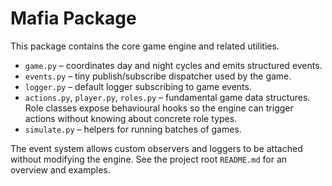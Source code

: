 # Mafia Package

This package contains the core game engine and related utilities.

* `game.py` – coordinates day and night cycles and emits structured events.
* `events.py` – tiny publish/subscribe dispatcher used by the game.
* `logger.py` – default logger subscribing to game events.
* `actions.py`, `player.py`, `roles.py` – fundamental game data structures. Role
  classes expose behavioural hooks so the engine can trigger actions without
  knowing about concrete role types.
* `simulate.py` – helpers for running batches of games.

The event system allows custom observers and loggers to be attached without
modifying the engine.  See the project root `README.md` for an overview and
examples.
